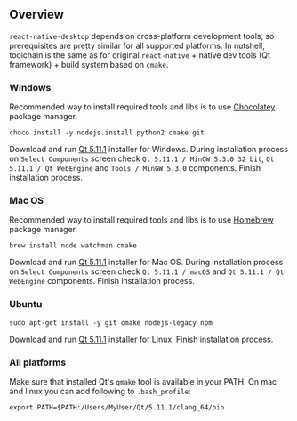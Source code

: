 ## Overview

`react-native-desktop` depends on cross-platform development tools, so prerequisites are pretty similar for all supported platforms. In nutshell, toolchain is the same as for original `react-native` + native dev tools (Qt framework) + build system based on `cmake`.

### Windows

Recommended way to install required tools and libs is to use [Chocolatey](https://chocolatey.org/) package manager.

```
choco install -y nodejs.install python2 cmake git
```

Download and run [Qt 5.11.1](https://download.qt.io/archive/qt/5.11/5.11.1/qt-opensource-windows-x86-5.11.1.exe) installer for Windows. During installation process on `Select Components` screen check `Qt 5.11.1 / MinGW 5.3.0 32 bit`, `Qt 5.11.1 / Qt WebEngine` and `Tools / MinGW 5.3.0` components. Finish installation process.

### Mac OS

Recommended way to install required tools and libs is to use [Homebrew](https://brew.sh/) package manager.

```
brew install node watchman cmake
```

Download and run [Qt 5.11.1](https://download.qt.io/archive/qt/5.11/5.11.1/qt-opensource-mac-x64-5.11.1.dmg) installer for Mac OS. During installation process on `Select Components` screen check `Qt 5.11.1 / macOS` and `Qt 5.11.1 / Qt WebEngine` components. Finish installation process.

### Ubuntu

```
sudo apt-get install -y git cmake nodejs-legacy npm
```

Download and run [Qt 5.11.1](https://download.qt.io/archive/qt/5.11/5.11.1/qt-opensource-linux-x64-5.11.1.run) installer for Linux. Finish installation process.

### All platforms

Make sure that installed Qt's `qmake` tool is available in your PATH.
On mac and linux you can add following to `.bash_profile`:

`export PATH=$PATH:/Users/MyUser/Qt/5.11.1/clang_64/bin`

